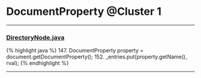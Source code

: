 # DocumentProperty @Cluster 1

***

### [DirectoryNode.java](https://searchcode.com/codesearch/view/15642286/)
{% highlight java %}
147. DocumentProperty property = document.getDocumentProperty();
152. _entries.put(property.getName(), rval);
{% endhighlight %}

***

